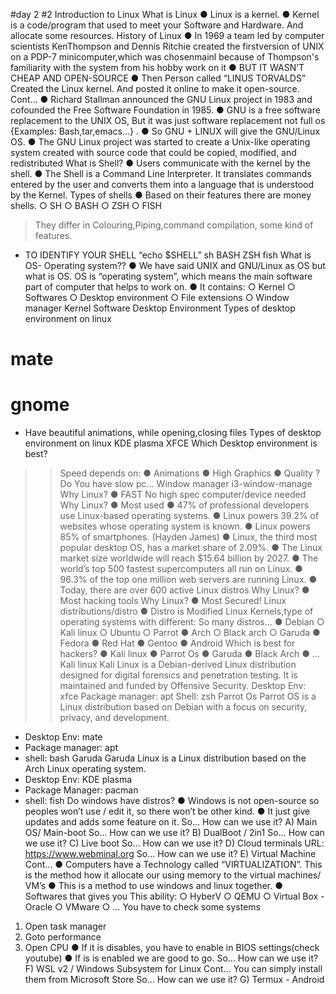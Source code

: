 #day 2
#2 Introduction to Linux
What is Linux
● Linux is a kernel.
● Kernel is a
code/program that used
to meet your Software
and Hardware. And
allocate some
resources.
History of Linux
● In 1969 a team led by computer scientists KenThompson and Dennis Ritchie created the firstversion of UNIX on a PDP-7 minicomputer,which was chosenmainl because of
Thompson's familiarity with the system from his
hobby work on it
● BUT IT WASN’T CHEAP AND OPEN-SOURCE
● Then Person called “LINUS TORVALDS”
Created the Linux kernel. And posted it online
to make it open-source.
Cont…
● Richard Stallman announced the GNU Linux
project in 1983 and cofounded the Free
Software Foundation in 1985.
● GNU is a free software replacement to the UNIX
OS, But it was just software replacement not full
os {Examples: Bash,tar,emacs…} .
● So GNU + LINUX will give the GNU/Linux OS.
● The GNU Linux project was started to create a
Unix-like operating system created with source
code that could be copied, modified, and
redistributed
What is Shell?
● Users communicate with the
kernel by the shell.
● The Shell is a Command Line
Interpreter. It translates
commands entered by the user
and converts them into a
language that is understood by
the Kernel.
Types of shells
● Based on their features there are money shells.
○ SH
○ BASH
○ ZSH
○ FISH
> They differ in Colouring,Piping,command compilation,
some kind of features.
- TO IDENTIFY YOUR SHELL “echo $SHELL”
sh
BASH
ZSH
fish
What is OS- Operating system??
● We have said UNIX and GNU/Linux as OS but what is OS.
OS is “operating system”, which means the main software
part of computer that helps to work on.
● It contains:
○ Kernel
○ Softwares
○ Desktop environment
○ File extensions
○ Window manager
Kernel
Software
Desktop Environment 
Types of desktop environment on linux
# mate
# gnome
- Have beautiful animations, while opening,closing files
Types of desktop environment on linux
KDE plasma
XFCE
Which Desktop environment is best?
>> Speed depends on:
● Animations
● High Graphics
● Quality
>? Do You have slow pc…
Window manager
i3-window-manage
Why Linux?
● FAST
No high spec computer/device
needed
Why Linux?
● Most used
● 47% of professional developers use Linux-based
operating systems.
● Linux powers 39.2% of websites whose operating
system is known.
● Linux powers 85% of smartphones. (Hayden James)
● Linux, the third most popular desktop OS, has a
market share of 2.09%.
● The Linux market size worldwide will reach $15.64
billion by 2027.
● The world’s top 500 fastest supercomputers all run on
Linux.
● 96.3% of the top one million web servers are running
Linux.
● Today, there are over 600 active Linux distros
Why Linux?
● Most hacking tools
Why Linux?
● Most Secured!
Linux distributions/distro
● Distro is Modified Linux Kernels,type of operating systems with different:
So many distros…
● Debian
○ Kali linux
○ Ubuntu
○ Parrot
● Arch
○ Black
arch
○ Garuda
● Fedora
● Red Hat
● Gentoo
● Android
Which is best for hackers?
● Kali linux
● Parrot Os
● Garuda
● Black Arch
● …
Kali linux
Kali Linux is a Debian-derived Linux distribution designed for
digital forensics and penetration testing. It is maintained and
funded by Offensive Security.
Desktop Env: xfce
Package manager: apt
Shell: zsh
Parrot Os
Parrot OS is a Linux distribution based on Debian with a focus on
security, privacy, and development.
- Desktop Env: mate
- Package manager: apt
- shell: bash
Garuda
Garuda Linux is a Linux distribution based on the Arch Linux operating
system.
- Desktop Env: KDE plasma
- Package Manager: pacman
- shell: fish
Do windows have distros?
● Windows is not open-source so
peoples won’t use / edit it, so there
won’t be other kind.
● It just give updates and adds some
feature on it.
So… How can we use it?
A) Main OS/ Main-boot
So… How can we use it?
B) DualBoot / 2in1
So… How can we use it?
C) Live boot
So… How can we use it?
D) Cloud terminals
URL: https://www.webminal.org
So… How can we use it?
E) Virtual Machine
Cont…
● Computers have a Technology called
“VIRTUALIZATION”. This is the
method how it allocate our using
memory to the virtual machines/ VM’s
● This is a method to use windows and
linux together.
● Softwares that gives you This ability:
○ HyberV
○ QEMU
○ Virtual Box - Oracle
○ VMware
○ …
You have to check some systems
1. Open task manager
2. Goto performance
3. Open CPU
● If it is disables, you have
to enable in BIOS
settings(check youtube)
● If is is enabled we are
good to go.
So… How can we use it?
F) WSL v2 / Windows Subsystem for Linux
Cont…
You can simply install them from Microsoft Store
So… How can we use it?
G) Termux - Android
